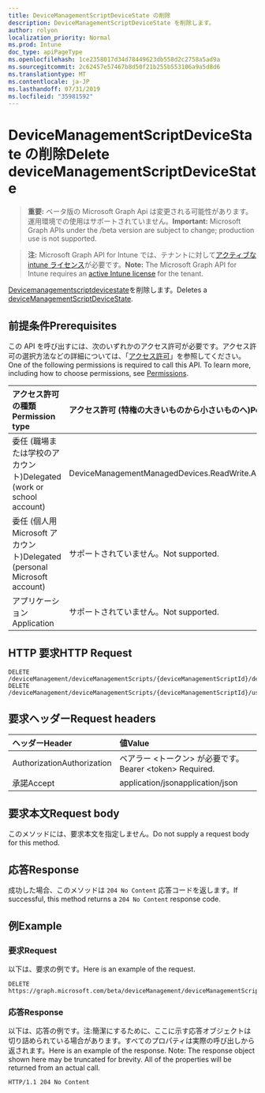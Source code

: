```yaml
---
title: DeviceManagementScriptDeviceState の削除
description: DeviceManagementScriptDeviceState を削除します。
author: rolyon
localization_priority: Normal
ms.prod: Intune
doc_type: apiPageType
ms.openlocfilehash: 1ce2358017d34d78449623db558d2c2758a5ad9a
ms.sourcegitcommit: 2c62457e57467b8d50f21b255b553106a9a5d8d6
ms.translationtype: MT
ms.contentlocale: ja-JP
ms.lasthandoff: 07/31/2019
ms.locfileid: "35981592"
---
```

# <a name="delete-devicemanagementscriptdevicestate"></a><span data-ttu-id="b61a5-103">DeviceManagementScriptDeviceState の削除</span><span class="sxs-lookup"><span data-stu-id="b61a5-103">Delete deviceManagementScriptDeviceState</span></span>

> <span data-ttu-id="b61a5-104">**重要:** ベータ版の Microsoft Graph Api は変更される可能性があります。運用環境での使用はサポートされていません。</span><span class="sxs-lookup"><span data-stu-id="b61a5-104">**Important:** Microsoft Graph APIs under the /beta version are subject to change; production use is not supported.</span></span>

> <span data-ttu-id="b61a5-105">**注:** Microsoft Graph API for Intune では、テナントに対して[アクティブな intune ライセンス](https://go.microsoft.com/fwlink/?linkid=839381)が必要です。</span><span class="sxs-lookup"><span data-stu-id="b61a5-105">**Note:** The Microsoft Graph API for Intune requires an [active Intune license](https://go.microsoft.com/fwlink/?linkid=839381) for the tenant.</span></span>

<span data-ttu-id="b61a5-106">[Devicemanagementscriptdevicestate](../resources/intune-devices-devicemanagementscriptdevicestate.md)を削除します。</span><span class="sxs-lookup"><span data-stu-id="b61a5-106">Deletes a [deviceManagementScriptDeviceState](../resources/intune-devices-devicemanagementscriptdevicestate.md).</span></span>

## <a name="prerequisites"></a><span data-ttu-id="b61a5-107">前提条件</span><span class="sxs-lookup"><span data-stu-id="b61a5-107">Prerequisites</span></span>
<span data-ttu-id="b61a5-p101">この API を呼び出すには、次のいずれかのアクセス許可が必要です。アクセス許可の選択方法などの詳細については、「[アクセス許可](/graph/permissions-reference)」を参照してください。</span><span class="sxs-lookup"><span data-stu-id="b61a5-p101">One of the following permissions is required to call this API. To learn more, including how to choose permissions, see [Permissions](/graph/permissions-reference).</span></span>

|<span data-ttu-id="b61a5-110">アクセス許可の種類</span><span class="sxs-lookup"><span data-stu-id="b61a5-110">Permission type</span></span>|<span data-ttu-id="b61a5-111">アクセス許可 (特権の大きいものから小さいものへ)</span><span class="sxs-lookup"><span data-stu-id="b61a5-111">Permissions (from most to least privileged)</span></span>|
|:---|:---|
|<span data-ttu-id="b61a5-112">委任 (職場または学校のアカウント)</span><span class="sxs-lookup"><span data-stu-id="b61a5-112">Delegated (work or school account)</span></span>|<span data-ttu-id="b61a5-113">DeviceManagementManagedDevices.ReadWrite.All</span><span class="sxs-lookup"><span data-stu-id="b61a5-113">DeviceManagementManagedDevices.ReadWrite.All</span></span>|
|<span data-ttu-id="b61a5-114">委任 (個人用 Microsoft アカウント)</span><span class="sxs-lookup"><span data-stu-id="b61a5-114">Delegated (personal Microsoft account)</span></span>|<span data-ttu-id="b61a5-115">サポートされていません。</span><span class="sxs-lookup"><span data-stu-id="b61a5-115">Not supported.</span></span>|
|<span data-ttu-id="b61a5-116">アプリケーション</span><span class="sxs-lookup"><span data-stu-id="b61a5-116">Application</span></span>|<span data-ttu-id="b61a5-117">サポートされていません。</span><span class="sxs-lookup"><span data-stu-id="b61a5-117">Not supported.</span></span>|

## <a name="http-request"></a><span data-ttu-id="b61a5-118">HTTP 要求</span><span class="sxs-lookup"><span data-stu-id="b61a5-118">HTTP Request</span></span>
<!-- {
  "blockType": "ignored"
}
-->
``` http
DELETE /deviceManagement/deviceManagementScripts/{deviceManagementScriptId}/deviceRunStates/{deviceManagementScriptDeviceStateId}
DELETE /deviceManagement/deviceManagementScripts/{deviceManagementScriptId}/userRunStates/{deviceManagementScriptUserStateId}/deviceRunStates/{deviceManagementScriptDeviceStateId}
```

## <a name="request-headers"></a><span data-ttu-id="b61a5-119">要求ヘッダー</span><span class="sxs-lookup"><span data-stu-id="b61a5-119">Request headers</span></span>
|<span data-ttu-id="b61a5-120">ヘッダー</span><span class="sxs-lookup"><span data-stu-id="b61a5-120">Header</span></span>|<span data-ttu-id="b61a5-121">値</span><span class="sxs-lookup"><span data-stu-id="b61a5-121">Value</span></span>|
|:---|:---|
|<span data-ttu-id="b61a5-122">Authorization</span><span class="sxs-lookup"><span data-stu-id="b61a5-122">Authorization</span></span>|<span data-ttu-id="b61a5-123">ベアラー &lt;トークン&gt; が必要です。</span><span class="sxs-lookup"><span data-stu-id="b61a5-123">Bearer &lt;token&gt; Required.</span></span>|
|<span data-ttu-id="b61a5-124">承諾</span><span class="sxs-lookup"><span data-stu-id="b61a5-124">Accept</span></span>|<span data-ttu-id="b61a5-125">application/json</span><span class="sxs-lookup"><span data-stu-id="b61a5-125">application/json</span></span>|

## <a name="request-body"></a><span data-ttu-id="b61a5-126">要求本文</span><span class="sxs-lookup"><span data-stu-id="b61a5-126">Request body</span></span>
<span data-ttu-id="b61a5-127">このメソッドには、要求本文を指定しません。</span><span class="sxs-lookup"><span data-stu-id="b61a5-127">Do not supply a request body for this method.</span></span>

## <a name="response"></a><span data-ttu-id="b61a5-128">応答</span><span class="sxs-lookup"><span data-stu-id="b61a5-128">Response</span></span>
<span data-ttu-id="b61a5-129">成功した場合、このメソッドは `204 No Content` 応答コードを返します。</span><span class="sxs-lookup"><span data-stu-id="b61a5-129">If successful, this method returns a `204 No Content` response code.</span></span>

## <a name="example"></a><span data-ttu-id="b61a5-130">例</span><span class="sxs-lookup"><span data-stu-id="b61a5-130">Example</span></span>

### <a name="request"></a><span data-ttu-id="b61a5-131">要求</span><span class="sxs-lookup"><span data-stu-id="b61a5-131">Request</span></span>
<span data-ttu-id="b61a5-132">以下は、要求の例です。</span><span class="sxs-lookup"><span data-stu-id="b61a5-132">Here is an example of the request.</span></span>
``` http
DELETE https://graph.microsoft.com/beta/deviceManagement/deviceManagementScripts/{deviceManagementScriptId}/deviceRunStates/{deviceManagementScriptDeviceStateId}
```

### <a name="response"></a><span data-ttu-id="b61a5-133">応答</span><span class="sxs-lookup"><span data-stu-id="b61a5-133">Response</span></span>
<span data-ttu-id="b61a5-p102">以下は、応答の例です。注:簡潔にするために、ここに示す応答オブジェクトは切り詰められている場合があります。すべてのプロパティは実際の呼び出しから返されます。</span><span class="sxs-lookup"><span data-stu-id="b61a5-p102">Here is an example of the response. Note: The response object shown here may be truncated for brevity. All of the properties will be returned from an actual call.</span></span>
``` http
HTTP/1.1 204 No Content
```





